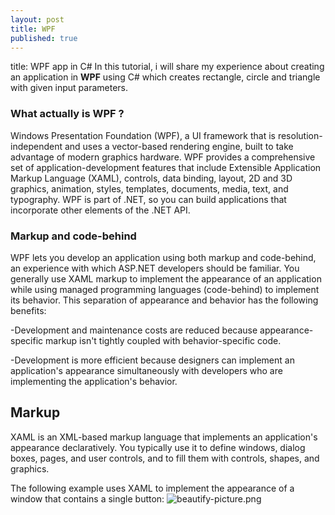 ```yaml
---
layout: post
title: WPF
published: true
---
```

title: WPF app in C# 
In this tutorial, i will share my experience about creating an application in **WPF** using C# which creates rectangle, circle and triangle with given input parameters.

### What actually is WPF ?
Windows Presentation Foundation (WPF), a UI framework that is resolution-independent and uses a vector-based rendering engine, built to take advantage of modern graphics hardware. WPF provides a comprehensive set of application-development features that include Extensible Application Markup Language (XAML), controls, data binding, layout, 2D and 3D graphics, animation, styles, templates, documents, media, text, and typography. WPF is part of .NET, so you can build applications that incorporate other elements of the .NET API.

### Markup and code-behind
WPF lets you develop an application using both markup and code-behind, an experience with which ASP.NET developers should be familiar. You generally use XAML markup to implement the appearance of an application while using managed programming languages (code-behind) to implement its behavior. This separation of appearance and behavior has the following benefits:

-Development and maintenance costs are reduced because appearance-specific markup isn't tightly coupled with behavior-specific code.

-Development is more efficient because designers can implement an application's appearance simultaneously with developers who are implementing the application's behavior.

## Markup
XAML is an XML-based markup language that implements an application's appearance declaratively. You typically use it to define windows, dialog boxes, pages, and user controls, and to fill them with controls, shapes, and graphics.

The following example uses XAML to implement the appearance of a window that contains a single button:
![beautify-picture.png]({{site.baseurl}}/_posts/beautify-picture.png)


